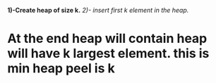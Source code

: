 **1)-Create heap of size k.**
*2)- insert first k element in the heap.*
#  At the end heap will contain heap will have k largest element. this is min heap peel is k